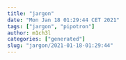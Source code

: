 ```yaml
---
title: "jargon"
date: "Mon Jan 18 01:29:44 CET 2021"
tags: ["jargon", "pipotron"]
author: m1ch3l
categories: ["generated"]
slug: "jargon/2021-01-18-01:29:44"
---
```



